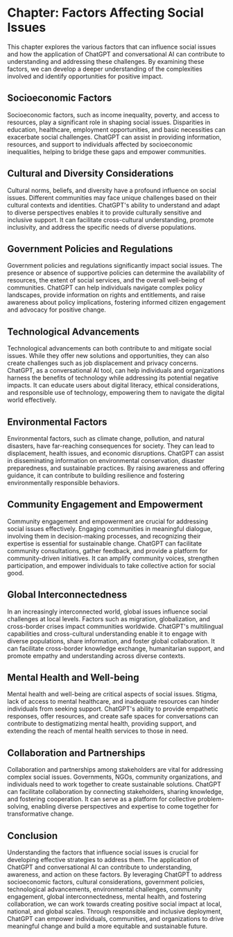Chapter: Factors Affecting Social Issues
========================================

This chapter explores the various factors that can influence social issues and how the application of ChatGPT and conversational AI can contribute to understanding and addressing these challenges. By examining these factors, we can develop a deeper understanding of the complexities involved and identify opportunities for positive impact.

Socioeconomic Factors
---------------------

Socioeconomic factors, such as income inequality, poverty, and access to resources, play a significant role in shaping social issues. Disparities in education, healthcare, employment opportunities, and basic necessities can exacerbate social challenges. ChatGPT can assist in providing information, resources, and support to individuals affected by socioeconomic inequalities, helping to bridge these gaps and empower communities.

Cultural and Diversity Considerations
-------------------------------------

Cultural norms, beliefs, and diversity have a profound influence on social issues. Different communities may face unique challenges based on their cultural contexts and identities. ChatGPT's ability to understand and adapt to diverse perspectives enables it to provide culturally sensitive and inclusive support. It can facilitate cross-cultural understanding, promote inclusivity, and address the specific needs of diverse populations.

Government Policies and Regulations
-----------------------------------

Government policies and regulations significantly impact social issues. The presence or absence of supportive policies can determine the availability of resources, the extent of social services, and the overall well-being of communities. ChatGPT can help individuals navigate complex policy landscapes, provide information on rights and entitlements, and raise awareness about policy implications, fostering informed citizen engagement and advocacy for positive change.

Technological Advancements
--------------------------

Technological advancements can both contribute to and mitigate social issues. While they offer new solutions and opportunities, they can also create challenges such as job displacement and privacy concerns. ChatGPT, as a conversational AI tool, can help individuals and organizations harness the benefits of technology while addressing its potential negative impacts. It can educate users about digital literacy, ethical considerations, and responsible use of technology, empowering them to navigate the digital world effectively.

Environmental Factors
---------------------

Environmental factors, such as climate change, pollution, and natural disasters, have far-reaching consequences for society. They can lead to displacement, health issues, and economic disruptions. ChatGPT can assist in disseminating information on environmental conservation, disaster preparedness, and sustainable practices. By raising awareness and offering guidance, it can contribute to building resilience and fostering environmentally responsible behaviors.

Community Engagement and Empowerment
------------------------------------

Community engagement and empowerment are crucial for addressing social issues effectively. Engaging communities in meaningful dialogue, involving them in decision-making processes, and recognizing their expertise is essential for sustainable change. ChatGPT can facilitate community consultations, gather feedback, and provide a platform for community-driven initiatives. It can amplify community voices, strengthen participation, and empower individuals to take collective action for social good.

Global Interconnectedness
-------------------------

In an increasingly interconnected world, global issues influence social challenges at local levels. Factors such as migration, globalization, and cross-border crises impact communities worldwide. ChatGPT's multilingual capabilities and cross-cultural understanding enable it to engage with diverse populations, share information, and foster global collaboration. It can facilitate cross-border knowledge exchange, humanitarian support, and promote empathy and understanding across diverse contexts.

Mental Health and Well-being
----------------------------

Mental health and well-being are critical aspects of social issues. Stigma, lack of access to mental healthcare, and inadequate resources can hinder individuals from seeking support. ChatGPT's ability to provide empathetic responses, offer resources, and create safe spaces for conversations can contribute to destigmatizing mental health, providing support, and extending the reach of mental health services to those in need.

Collaboration and Partnerships
------------------------------

Collaboration and partnerships among stakeholders are vital for addressing complex social issues. Governments, NGOs, community organizations, and individuals need to work together to create sustainable solutions. ChatGPT can facilitate collaboration by connecting stakeholders, sharing knowledge, and fostering cooperation. It can serve as a platform for collective problem-solving, enabling diverse perspectives and expertise to come together for transformative change.

Conclusion
----------

Understanding the factors that influence social issues is crucial for developing effective strategies to address them. The application of ChatGPT and conversational AI can contribute to understanding, awareness, and action on these factors. By leveraging ChatGPT to address socioeconomic factors, cultural considerations, government policies, technological advancements, environmental challenges, community engagement, global interconnectedness, mental health, and fostering collaboration, we can work towards creating positive social impact at local, national, and global scales. Through responsible and inclusive deployment, ChatGPT can empower individuals, communities, and organizations to drive meaningful change and build a more equitable and sustainable future.
